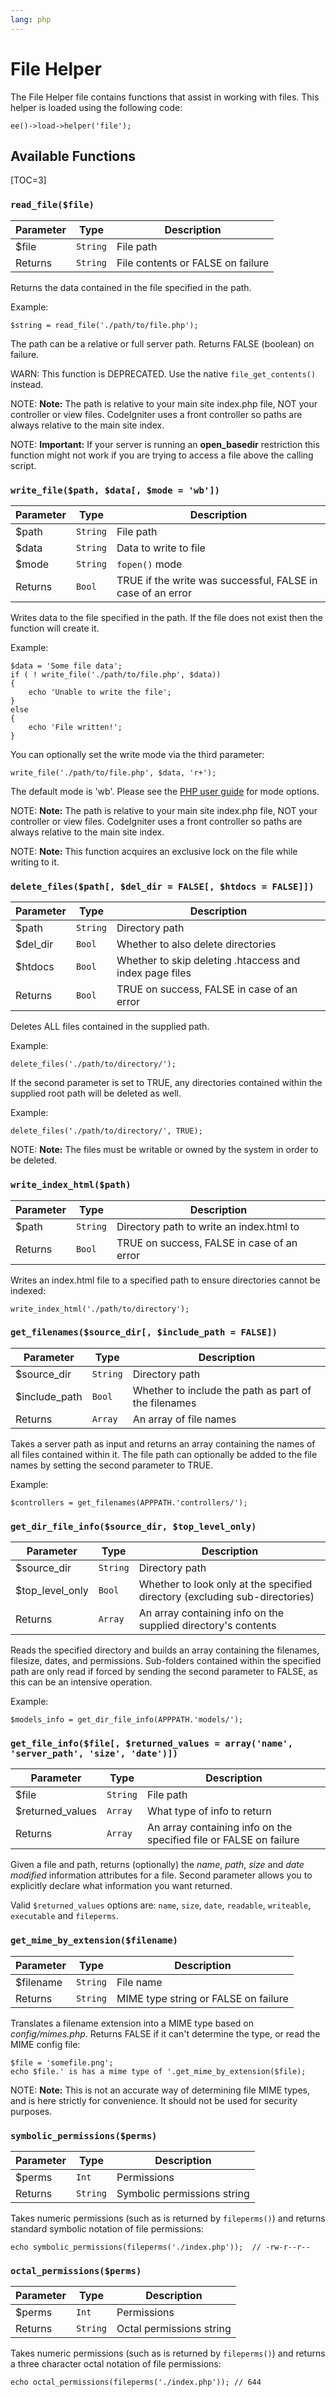 ```yaml
---
lang: php
---
```


<!--
    This source file is part of the open source project
    ExpressionEngine User Guide (https://github.com/ExpressionEngine/ExpressionEngine-User-Guide)

    @link      https://expressionengine.com/
    @copyright Copyright (c) 2003-2020, Packet Tide, LLC (https://ellislab.com)
    @license   https://expressionengine.com/license Licensed under Apache License, Version 2.0
-->

# File Helper

The File Helper file contains functions that assist in working with files. This helper is loaded using the following code:

    ee()->load->helper('file');

## Available Functions

[TOC=3]

### `read_file($file)`

| Parameter | Type     | Description                       |
| --------- | -------- | --------------------------------- |
| \$file    | `String` | File path                         |
| Returns   | `String` | File contents or FALSE on failure |

Returns the data contained in the file specified in the path.

Example:

    $string = read_file('./path/to/file.php');

The path can be a relative or full server path. Returns FALSE (boolean) on failure.

WARN: This function is DEPRECATED. Use the native `file_get_contents()` instead.

NOTE: **Note:** The path is relative to your main site index.php file, NOT your controller or view files. CodeIgniter uses a front controller so paths are always relative to the main site index.

NOTE: **Important:** If your server is running an **open_basedir** restriction this function might not work if you are trying to access a file above the calling script.

### `write_file($path, $data[, $mode = 'wb'])`

| Parameter | Type     | Description                                                 |
| --------- | -------- | ----------------------------------------------------------- |
| \$path    | `String` | File path                                                   |
| \$data    | `String` | Data to write to file                                       |
| \$mode    | `String` | `fopen()` mode                                              |
| Returns   | `Bool`   | TRUE if the write was successful, FALSE in case of an error |

Writes data to the file specified in the path. If the file does not exist then the function will create it.

Example:

    $data = 'Some file data';
    if ( ! write_file('./path/to/file.php', $data))
    {     
        echo 'Unable to write the file';
    }
    else
    {     
        echo 'File written!';
    }

You can optionally set the write mode via the third parameter:

    write_file('./path/to/file.php', $data, 'r+');

The default mode is 'wb'. Please see the [PHP user guide](http://php.net/fopen) for mode options.

NOTE: **Note:** The path is relative to your main site index.php file, NOT your controller or view files. CodeIgniter uses a front controller so paths are always relative to the main site index.

NOTE: **Note:** This function acquires an exclusive lock on the file while writing to it.

### `delete_files($path[, $del_dir = FALSE[, $htdocs = FALSE]])`

| Parameter | Type     | Description                                             |
| --------- | -------- | ------------------------------------------------------- |
| \$path    | `String` | Directory path                                          |
| \$del_dir | `Bool`   | Whether to also delete directories                      |
| \$htdocs  | `Bool`   | Whether to skip deleting .htaccess and index page files |
| Returns   | `Bool`   | TRUE on success, FALSE in case of an error              |

Deletes ALL files contained in the supplied path.

Example:

    delete_files('./path/to/directory/');

If the second parameter is set to TRUE, any directories contained within the supplied root path will be deleted as well.

Example:

    delete_files('./path/to/directory/', TRUE);

NOTE: **Note:** The files must be writable or owned by the system in order to be deleted.

### `write_index_html($path)`

| Parameter | Type     | Description                                |
| --------- | -------- | ------------------------------------------ |
| \$path    | `String` | Directory path to write an index.html to   |
| Returns   | `Bool`   | TRUE on success, FALSE in case of an error |

Writes an index.html file to a specified path to ensure directories cannot be indexed:

    write_index_html('./path/to/directory');

### `get_filenames($source_dir[, $include_path = FALSE])`

| Parameter      | Type     | Description                                          |
| -------------- | -------- | ---------------------------------------------------- |
| \$source_dir   | `String` | Directory path                                       |
| \$include_path | `Bool`   | Whether to include the path as part of the filenames |
| Returns        | `Array`  | An array of file names                               |

Takes a server path as input and returns an array containing the names of all files contained within it. The file path can optionally be added to the file names by setting the second parameter to TRUE.

Example:

    $controllers = get_filenames(APPPATH.'controllers/');

### `get_dir_file_info($source_dir, $top_level_only)`

| Parameter        | Type     | Description                                                                 |
| ---------------- | -------- | --------------------------------------------------------------------------- |
| \$source_dir     | `String` | Directory path                                                              |
| \$top_level_only | `Bool`   | Whether to look only at the specified directory (excluding sub-directories) |
| Returns          | `Array`  | An array containing info on the supplied directory's contents               |

Reads the specified directory and builds an array containing the filenames, filesize, dates, and permissions. Sub-folders contained within the specified path are only read if forced by sending the second parameter to FALSE, as this can be an intensive operation.

Example:

    $models_info = get_dir_file_info(APPPATH.'models/');

### `get_file_info($file[, $returned_values = array('name', 'server_path', 'size', 'date')])`

| Parameter         | Type     | Description                                                        |
| ----------------- | -------- | ------------------------------------------------------------------ |
| \$file            | `String` | File path                                                          |
| \$returned_values | `Array`  | What type of info to return                                        |
| Returns           | `Array`  | An array containing info on the specified file or FALSE on failure |

Given a file and path, returns (optionally) the _name_, _path_, _size_ and _date modified_ information attributes for a file. Second parameter allows you to explicitly declare what information you want returned.

Valid `$returned_values` options are: `name`, `size`, `date`, `readable`, `writeable`, `executable` and `fileperms`.

### `get_mime_by_extension($filename)`

| Parameter  | Type     | Description                          |
| ---------- | -------- | ------------------------------------ |
| \$filename | `String` | File name                            |
| Returns    | `String` | MIME type string or FALSE on failure |

Translates a filename extension into a MIME type based on _config/mimes.php_. Returns FALSE if it can't determine the type, or read the MIME config file:

    $file = 'somefile.png';
    echo $file.' is has a mime type of '.get_mime_by_extension($file);

NOTE: **Note:** This is not an accurate way of determining file MIME types, and is here strictly for convenience. It should not be used for security purposes.

### `symbolic_permissions($perms)`

| Parameter | Type     | Description                 |
| --------- | -------- | --------------------------- |
| \$perms   | `Int`    | Permissions                 |
| Returns   | `String` | Symbolic permissions string |

Takes numeric permissions (such as is returned by `fileperms()`) and returns standard symbolic notation of file permissions:

    echo symbolic_permissions(fileperms('./index.php'));  // -rw-r--r--

### `octal_permissions($perms)`

| Parameter | Type     | Description              |
| --------- | -------- | ------------------------ |
| \$perms   | `Int`    | Permissions              |
| Returns   | `String` | Octal permissions string |

Takes numeric permissions (such as is returned by `fileperms()`) and returns a three character octal notation of file permissions:

    echo octal_permissions(fileperms('./index.php')); // 644
